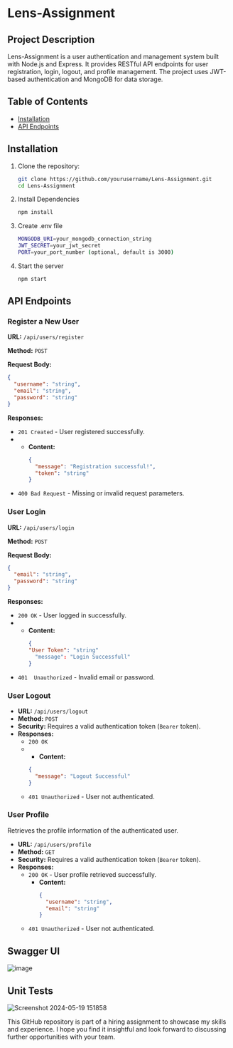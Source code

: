 # Lens-Assignment

## Project Description

Lens-Assignment is a user authentication and management system built with Node.js and Express. It provides RESTful API endpoints for user registration, login, logout, and profile management. The project uses JWT-based authentication and MongoDB for data storage.

## Table of Contents

- [Installation](#installation)
- [API Endpoints](#api-endpoints)

## Installation
1. Clone the repository:
   ```bash
   git clone https://github.com/yourusername/Lens-Assignment.git
   cd Lens-Assignment
2. Install Dependencies
   ```bash
   npm install
3. Create .env file
   ```bash
   MONGODB_URI=your_mongodb_connection_string
   JWT_SECRET=your_jwt_secret
   PORT=your_port_number (optional, default is 3000)
4. Start the server
   ```bash
   npm start
   
## API Endpoints
### Register a New User

**URL:** `/api/users/register`

**Method:** `POST`


**Request Body:**
```json
{
  "username": "string",
  "email": "string",
  "password": "string"
}
```
**Responses:**

- `201 Created` - User registered successfully.
-  - **Content:**
      ```json
      {
        "message": "Registration successful!",
        "token": "string"
      }
      ```
- `400 Bad Request` - Missing or invalid request parameters.

### User Login

**URL:** `/api/users/login`

**Method:** `POST`


**Request Body:**
```json
{
  "email": "string",
  "password": "string"
}
```
**Responses:**

- `200 OK` - User logged in successfully.
-  - **Content:**
      ```json
      {
      "User Token": "string"
        "message": "Login Successfull"
      }
      ```
- `401  Unauthorized` - Invalid email or password.

### User Logout

- **URL:** `/api/users/logout`
- **Method:** `POST`
- **Security:** Requires a valid authentication token (`Bearer` token).
- **Responses:**
  - `200 OK`
  -  - **Content:**
      ```json
      {
        "message": "Logout Successful"
      }
      ```
  - `401 Unauthorized` - User not authenticated.
### User Profile

Retrieves the profile information of the authenticated user.

- **URL:** `/api/users/profile`
- **Method:** `GET`
- **Security:** Requires a valid authentication token (`Bearer` token).
- **Responses:**
  - `200 OK` - User profile retrieved successfully.
    - **Content:**
      ```json
      {
        "username": "string",
        "email": "string"
      }
      ```
  - `401 Unauthorized` - User not authenticated.

 ## Swagger UI
 ![image](https://github.com/Karan9927/Lens-Assignment/assets/115612744/53e2b591-9c93-45ef-a4a7-e1c2e753ccfa)

## Unit Tests
![Screenshot 2024-05-19 151858](https://github.com/Karan9927/Lens-Assignment/assets/115612744/e724bd82-351e-4af4-a827-c6b7cd61dfe3)

  
This GitHub repository is part of a hiring assignment to showcase my skills and experience. I hope you find it insightful and look forward to discussing further opportunities with your team.

